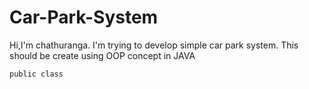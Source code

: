 
# Car-Park-System
Hi,I'm chathuranga. I'm trying to develop simple car park system. 
This should be create using OOP concept in JAVA

	public class
